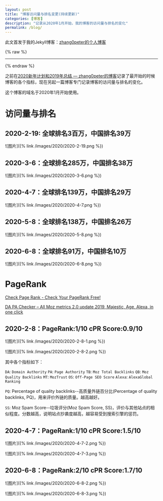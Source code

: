 ```yaml
---
layout: post
title: "博客访问量与排名变更(持续更新)"
categories: [博客]
description: "记录从2020年1月开始，我的博客的访问量与排名的变化"
permalink: /blog/
---
```


此文首发于我的Jekyll博客：[zhang0peter的个人博客](https://zhang0peter.com)         

{% raw %}
***          
{% endraw %}

之前在[2020新年计划和2019年总结 — zhang0peter的博客](https://zhang0peter.com/2020/01/25/new-year-plan/)记录了最开始的时候博客的各个指标，现在另起一篇博客专门记录博客的访问量与排名的变化。

这个博客的域名于2020年1月开始使用。

# 访问量与排名



## 2020-2-19: 全球排名3百万，中国排名39万

![图片]({% link /images/2020/2020-2-19.png %})

## 2020-3-6：全球排名285万，中国排名38万

![图片]({% link /images/2020/2020-3-6.png %})

## 2020-4-7：全球排名139万，中国排名29万

![图片]({% link /images/2020/2020-4-7.png %})

## 2020-5-8：全球排名138万，中国排名26万

![图片]({% link /images/2020/2020-5-8.png %})

## 2020-6-8：全球排名91万，中国排名10万

![图片]({% link /images/2020/2020-6-8.png %})


# PageRank

[Check Page Rank - Check Your PageRank Free!](https://checkpagerank.net/check-page-rank.php)   

[DA PA Checker – All Moz metrics 2.0 update 2019, Majestic, Age, Alexa, in one click](https://websiteseochecker.com/bulk-check-page-authority/)

## 2020-2-8：PageRank:1/10 cPR Score:0.9/10


![图片]({% link /images/2020/2020-2-8-1.png %})

![图片]({% link /images/2020/2020-2-8-2.png %})

其中各个指标如下：

`DA`: `Domain Authority`    `PA`: `Page Authority`  `TB`: `Moz Total Backlinks`  `QB`: `Moz Quality Backlinks`   `MT`: `MozTrust`   `OS`: `Off-Page SEO Score`  `Alexa`: `AlexaGlobal Ranking` 

`PQ`: Percentage of quality backlinks--高质量外链百分比(Percentage of quality backlinks, PQ)，用来评价外链的质量。越高越好。


`SS`: Moz Spam Score--垃圾评分(Moz Spam Score, SS)，评价与其他站点的相似程度。分数越高，说明站点抄袭度越高，越容易受到搜索引擎的惩罚。



## 2020-4-7：PageRank:1/10 cPR Score:1.5/10

![图片]({% link /images/2020/2020-4-7-2.png %})

![图片]({% link /images/2020/2020-4-7-3.png %})

## 2020-6-8：PageRank:2/10 cPR Score:1.7/10

![图片]({% link /images/2020/2020-6-8-2.png %})

![图片]({% link /images/2020/2020-6-8-3.png %})


